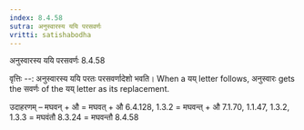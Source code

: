```yaml
---
index: 8.4.58
sutra: अनुस्वारस्य ययि परसवर्णः
vritti: satishabodha
---
```



 अनुस्वारस्य ययि परसवर्णः 8.4.58 


वृत्तिः --: अनुस्वारस्य ययि परतः परसवर्णादेशो भवति। When a यय् letter follows, अनुस्वारः gets the सवर्णः of the यय् letter as its replacement. 


उदाहरणम् – मघवन् + औ = मघवत् + औ 6.4.128, 1.3.2 = मघवन्त् + औ 7.1.70, 1.1.47, 1.3.2, 1.3.3 = मघवंतौ 8.3.24 = मघवन्तौ 8.4.58 


